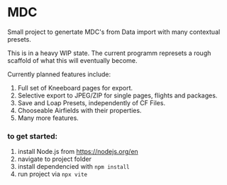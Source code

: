 # MDC
Small project to genertate MDC's from Data import with many contextual presets.

This is in a heavy WIP state.
The current programm represets a rough scaffold of what this will eventually become.

Currently planned features include:
1. Full set of Kneeboard pages for export.
2. Selective export to JPEG/ZIP for single pages, flights and packages.
3. Save and Loap Presets, independently of CF Files.
4. Chooseable Airfields with their properties.
5. Many more features.

### to get started:
1. install Node.js from https://nodejs.org/en
2. navigate to project folder
3. install dependencied with `npm install`
4. run project via `npx vite`
